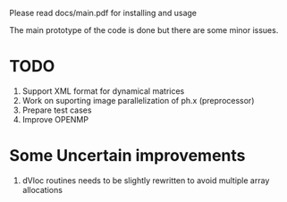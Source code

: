 Please read docs/main.pdf for installing and usage

The main prototype of the code is done but there are some minor issues. 


# TODO  
1) Support XML format for dynamical matrices
2) Work on suporting image parallelization of ph.x (preprocessor)
3) Prepare test cases
4) Improve OPENMP


# Some Uncertain improvements 
1) dVloc routines needs to be slightly rewritten to avoid multiple array allocations



